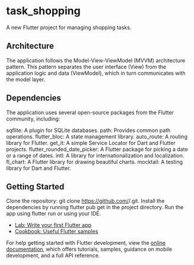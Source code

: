 # task_shopping

A new Flutter project for managing shopping tasks.

## Architecture
The application follows the Model-View-ViewModel (MVVM) architecture pattern. This pattern separates the user interface (View) from the application logic and data (ViewModel), which in turn communicates with the model layer.

## Dependencies
The application uses several open-source packages from the Flutter community, including:

sqflite: A plugin for SQLite databases.
path: Provides common path operations.
flutter_bloc: A state management library.
auto_route: A routing library for Flutter.
get_it: A simple Service Locator for Dart and Flutter projects.
flutter_rounded_date_picker: A Flutter package for picking a date or a range of dates.
intl: A library for internationalization and localization.
fl_chart: A Flutter library for drawing beautiful charts.
mocktail: A testing library for Dart and Flutter.


## Getting Started
Clone the repository: git clone https://github.com/<username>/<repository-name>.git.
Install the dependencies by running flutter pub get in the project directory.
Run the app using flutter run or using your IDE.

- [Lab: Write your first Flutter app](https://docs.flutter.dev/get-started/codelab)
- [Cookbook: Useful Flutter samples](https://docs.flutter.dev/cookbook)

For help getting started with Flutter development, view the
[online documentation](https://docs.flutter.dev/), which offers tutorials,
samples, guidance on mobile development, and a full API reference.
